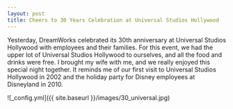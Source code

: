 ```yaml
---
layout: post
title: Cheers to 30 Years Celebration at Universal Studios Hollywood
---
```


Yesterday, DreamWorks celebrated its 30th anniversary at Universal Studios Hollywood with employees and their families. For this event, we had the upper lot of Universal Studios Hollywood to ourselves, and all the food and drinks were free. I brought my wife with me, and we really enjoyed this special night together. It reminds me of our first visit to Universal Studios Hollywood in 2002 and the holiday party for Disney employees at Disneyland in 2010.

![_config.yml]({{ site.baseurl }}/images/30_universal.jpg)

